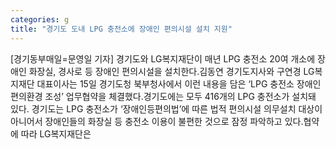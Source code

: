 ```yaml
---
categories: g
title: "경기도 도내 LPG 충전소에 장애인 편의시설 설치 지원"
---
```

[경기동부매일=문영일 기자] 경기도와 LG복지재단이 매년 LPG 충전소 20여 개소에 장애인 화장실, 경사로 등 장애인 편의시설을 설치한다.김동연 경기도지사와 구연경 LG복지재단 대표이사는 15일 경기도청 북부청사에서 이런 내용을 담은 ‘LPG 충전소 장애인 편의환경 조성’ 업무협약을 체결했다.경기도에는 모두 416개의 LPG 충전소가 설치돼 있다. 경기도는 LPG 충전소가 ‘장애인등편의법’에 따른 법적 편의시설 의무설치 대상이 아니어서 장애인들의 화장실 등 충전소 이용이 불편한 것으로 잠정 파악하고 있다.협약에 따라 LG복지재단은
